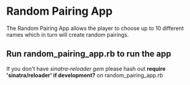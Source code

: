 # Random Pairing App

The Random Pairing App allows the player to choose up to 10 different names which in turn will create random pairings.

## Run random_pairing_app.rb to run the app

If you don't have *sinatra-reloader gem* please hash out **require 'sinatra/reloader' if development?** on random_pairing_app.rb